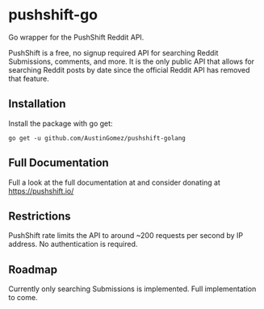 # pushshift-go
Go wrapper for the PushShift Reddit API. 

PushShift is a free, no signup required API for searching Reddit Submissions, comments, and more. It is the only public API that allows for searching Reddit posts by date since the official Reddit API has removed that feature.

## Installation

Install the package with go get:

`go get -u github.com/AustinGomez/pushshift-golang`

## Full Documentation
Full  a look at the full documentation at and consider donating at https://pushshift.io/ 

## Restrictions

PushShift rate limits the API to around ~200 requests per second by IP address. No authentication is required.


## Roadmap

Currently only searching Submissions is implemented. Full implementation to come.
